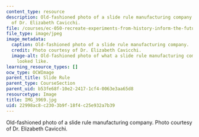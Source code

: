 ```yaml
---
content_type: resource
description: Old-fashioned photo of a slide rule manufacturing company. Photo courtesy
  of Dr. Elizabeth Cavicchi.
file: /courses/ec-050-recreate-experiments-from-history-inform-the-future-from-the-past-galileo-january-iap-2010/22998ac8c2303b9f18f4c25e932a7b39_IMG_3969.jpg
file_type: image/jpeg
image_metadata:
  caption: Old-fashioned photo of a slide rule manufacturing company.
  credit: Photo courtesy of Dr. Elizabeth Cavicchi.
  image-alt: Old-fashioned photo of what a slide rule manufacturing company in NJ
    looked like.
learning_resource_types: []
ocw_type: OCWImage
parent_title: Slide Rule
parent_type: CourseSection
parent_uid: b53fe68f-10e2-2417-1cf4-0063e3aa65d8
resourcetype: Image
title: IMG_3969.jpg
uid: 22998ac8-c230-3b9f-18f4-c25e932a7b39
---
```

Old-fashioned photo of a slide rule manufacturing company. Photo courtesy of Dr. Elizabeth Cavicchi.